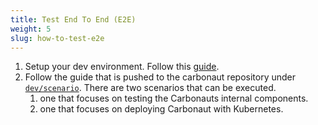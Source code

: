 ```yaml
---
title: Test End To End (E2E)
weight: 5
slug: how-to-test-e2e
---
```


1. Setup your dev environment. Follow this [guide](/docs/guides/how-to-setup-dev-environment/).
2. Follow the guide that is pushed to the carbonaut repository under [`dev/scenario`](https://github.com/leonardpahlke/carbonaut/tree/main/dev/scenario). There are two scenarios that can be executed.
   1. one that focuses on testing the Carbonauts internal components.
   2. one that focuses on deploying Carbonaut with Kubernetes.
